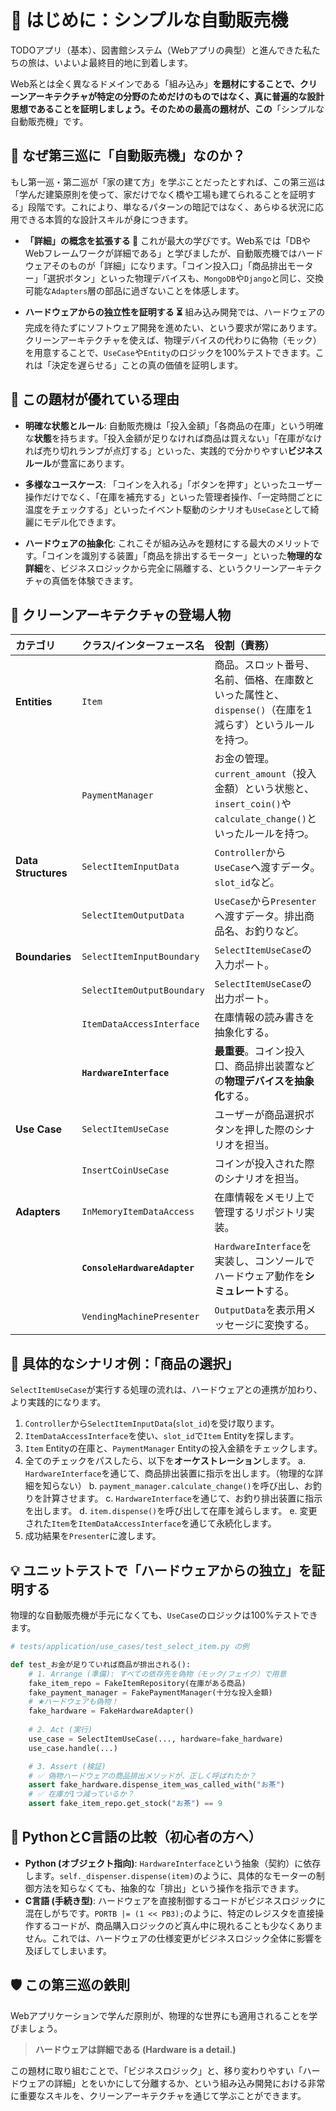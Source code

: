 # 🥤 はじめに：シンプルな自動販売機

TODOアプリ（基本）、図書館システム（Webアプリの典型）と進んできた私たちの旅は、いよいよ最終目的地に到着します。

Web系とは全く異なるドメインである「組み込み」**を題材にすることで、クリーンアーキテクチャが特定の分野のためだけのものではなく、真に普遍的な設計思想であることを証明しましょう。そのための最高の題材が、この**「シンプルな自動販売機」です。

## 🌟 なぜ第三巡に「自動販売機」なのか？

もし第一巡・第二巡が「家の建て方」を学ぶことだったとすれば、この第三巡は「学んだ建築原則を使って、家だけでなく橋や工場も建てられることを証明する」段階です。これにより、単なるパターンの暗記ではなく、あらゆる状況に応用できる本質的な設計スキルが身につきます。

  * **「詳細」の概念を拡張する 🔌**
    これが最大の学びです。Web系では「DBやWebフレームワークが詳細である」と学びましたが、自動販売機ではハードウェアそのものが「詳細」になります。「コイン投入口」「商品排出モーター」「選択ボタン」といった物理デバイスも、`MongoDB`や`Django`と同じ、交換可能な`Adapters`層の部品に過ぎないことを体感します。

  * **ハードウェアからの独立性を証明する ⏳**
    組み込み開発では、ハードウェアの完成を待たずにソフトウェア開発を進めたい、という要求が常にあります。クリーンアーキテクチャを使えば、物理デバイスの代わりに偽物（モック）を用意することで、`UseCase`や`Entity`のロジックを100%テストできます。これは「決定を遅らせる」ことの真の価値を証明します。

## 🎯 この題材が優れている理由

  * **明確な状態とルール**:
    自動販売機は「投入金額」「各商品の在庫」という明確な**状態**を持ちます。「投入金額が足りなければ商品は買えない」「在庫がなければ売り切れランプが点灯する」といった、実践的で分かりやすい**ビジネスルール**が豊富にあります。

  * **多様なユースケース**:
    「コインを入れる」「ボタンを押す」といったユーザー操作だけでなく、「在庫を補充する」といった管理者操作、「一定時間ごとに温度をチェックする」といったイベント駆動のシナリオも`UseCase`として綺麗にモデル化できます。

  * **ハードウェアの抽象化**:
    これこそが組み込みを題材にする最大のメリットです。「コインを識別する装置」「商品を排出するモーター」といった**物理的な詳細**を、ビジネスロジックから完全に隔離する、というクリーンアーキテクチャの真価を体験できます。

## 🧩 クリーンアーキテクチャの登場人物

| カテゴリ | クラス/インターフェース名 | 役割（責務） |
| :--- | :--- | :--- |
| **Entities** | `Item` | 商品。スロット番号、名前、価格、在庫数といった属性と、`dispense()`（在庫を1減らす）というルールを持つ。 |
| | `PaymentManager` | お金の管理。`current_amount`（投入金額）という状態と、`insert_coin()`や`calculate_change()`といったルールを持つ。 |
| **Data Structures**| `SelectItemInputData` | `Controller`から`UseCase`へ渡すデータ。`slot_id`など。 |
| | `SelectItemOutputData`| `UseCase`から`Presenter`へ渡すデータ。排出商品名、お釣りなど。 |
| **Boundaries** | `SelectItemInputBoundary`| `SelectItemUseCase`の入力ポート。 |
| | `SelectItemOutputBoundary`| `SelectItemUseCase`の出力ポート。 |
| | `ItemDataAccessInterface`| 在庫情報の読み書きを抽象化する。 |
| | **`HardwareInterface`** | **最重要**。コイン投入口、商品排出装置などの**物理デバイスを抽象化**する。 |
| **Use Case** | `SelectItemUseCase` | ユーザーが商品選択ボタンを押した際のシナリオを担当。 |
| | `InsertCoinUseCase` | コインが投入された際のシナリオを担当。 |
| **Adapters** | `InMemoryItemDataAccess`| 在庫情報をメモリ上で管理するリポジトリ実装。 |
| | **`ConsoleHardwareAdapter`**| `HardwareInterface`を実装し、コンソールでハードウェア動作を**シミュレート**する。 |
| | `VendingMachinePresenter`| `OutputData`を表示用メッセージに変換する。 |

## 🚀 具体的なシナリオ例：「商品の選択」

`SelectItemUseCase`が実行する処理の流れは、ハードウェアとの連携が加わり、より実践的になります。

1.  `Controller`から`SelectItemInputData`(`slot_id`)を受け取ります。
2.  `ItemDataAccessInterface`を使い、`slot_id`で`Item` Entityを探します。
3.  `Item` Entityの在庫と、`PaymentManager` Entityの投入金額をチェックします。
4.  全てのチェックをパスしたら、以下を**オーケストレーション**します。
    a.  `HardwareInterface`を通じて、商品排出装置に指示を出します。（物理的な詳細を知らない）
    b.  `payment_manager.calculate_change()`を呼び出し、お釣りを計算させます。
    c.  `HardwareInterface`を通じて、お釣り排出装置に指示を出します。
    d.  `item.dispense()`を呼び出して在庫を減らします。
    e.  変更された`Item`を`ItemDataAccessInterface`を通じて永続化します。
5.  成功結果を`Presenter`に渡します。

## 💡 ユニットテストで「ハードウェアからの独立」を証明する

物理的な自動販売機が手元になくても、`UseCase`のロジックは100%テストできます。

```python
# tests/application/use_cases/test_select_item.py の例

def test_お金が足りていれば商品が排出される():
    # 1. Arrange (準備): すべての依存先を偽物（モック/フェイク）で用意
    fake_item_repo = FakeItemRepository(在庫がある商品)
    fake_payment_manager = FakePaymentManager(十分な投入金額)
    # ★ハードウェアも偽物！
    fake_hardware = FakeHardwareAdapter()
    
    # 2. Act (実行)
    use_case = SelectItemUseCase(..., hardware=fake_hardware)
    use_case.handle(...)

    # 3. Assert (検証)
    # ✅ 偽物ハードウェアの商品排出メソッドが、正しく呼ばれたか？
    assert fake_hardware.dispense_item_was_called_with("お茶")
    # ✅ 在庫が1つ減っているか？
    assert fake_item_repo.get_stock("お茶") == 9
```

## 🐍 PythonとC言語の比較（初心者の方へ）

  * **Python (オブジェクト指向)**: `HardwareInterface`という抽象（契約）に依存します。`self._dispenser.dispense(item)`のように、具体的なモーターの制御方法を知らなくても、抽象的な「排出」という操作を指示できます。
  * **C言語 (手続き型)**: ハードウェアを直接制御するコードがビジネスロジックに混在しがちです。`PORTB |= (1 << PB3);`のように、特定のレジスタを直接操作するコードが、商品購入ロジックのど真ん中に現れることも少なくありません。これでは、ハードウェアの仕様変更がビジネスロジック全体に影響を及ぼしてしまいます。

## 🛡️ この第三巡の鉄則

Webアプリケーションで学んだ原則が、物理的な世界にも適用されることを学びましょう。

> **ハードウェアは詳細である (Hardware is a detail.)**

この題材に取り組むことで、「ビジネスロジック」と、移り変わりやすい「ハードウェアの詳細」とをいかにして分離するか、という組み込み開発における非常に重要なスキルを、クリーンアーキテクチャを通じて学ぶことができます。